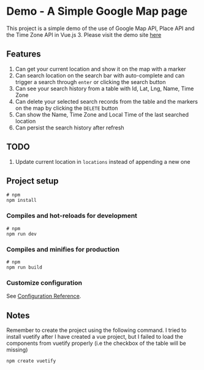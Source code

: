 # Demo - A Simple Google Map page

This project is a simple demo of the use of Google Map API, Place API and the Time Zone API in Vue.js 3. Please visit the demo site [here](https://map-webpage.vercel.app/)


## Features

1. Can get your current location and show it on the map with a marker
2. Can search location on the search bar with auto-complete and can trigger a search through `enter` or clicking the search button
3. Can see your search history from a table with Id, Lat, Lng, Name, Time Zone
4. Can delete your selected search records from the table and the markers on the map by clicking the `DELETE` button
5. Can show the Name, Time Zone and Local Time of the last searched location
6. Can persist the search history after refresh


## TODO

1. Update current location in `locations` instead of appending a new one


## Project setup

```
# npm
npm install
```

### Compiles and hot-reloads for development

```
# npm
npm run dev
```

### Compiles and minifies for production

```
# npm
npm run build
```

### Customize configuration

See [Configuration Reference](https://vitejs.dev/config/).


## Notes

Remember to create the project using the following command. I tried to install vuetify after I have created a vue project, but I failed to load the components from vuetify properly (i.e the checkbox of the table will be missing)
```bash
npm create vuetify
```

